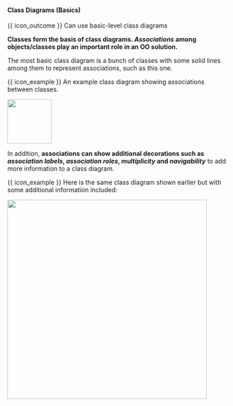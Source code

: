 <div id="title">

#### Class Diagrams (Basics)

</div>

<span id="prereqs"><panel src="../../../oop/classes/what/unit-inElsewhere-asFlat.md" boilerplate header="{{ icon_prereq }} %%Design → OOP → Classes → Basic%%" /></span>

<span id="outcomes">{{ icon_outcome }} Can use basic-level class diagrams</span>

<div id="body">

**Classes form the basis of class diagrams. _Associations_ among objects/classes play an important role in an OO solution.**

<panel src="../../../uml/classDiagrams/classes/what/unit-inElsewhere-asFlat.md#title-and-body" boilerplate header="{{ icon_prereq }} UML → Class Diagrams → Classes → What" alt="{{ icon_prereq }} Classes" minimized/>
<panel src="../../../uml/classDiagrams/classLevelMembers/what/unit-inElsewhere-asFlat.md#title-and-body" boilerplate header="{{ icon_prereq }} UML → Class Diagrams → Class-Level Members → What" alt="{{ icon_prereq }} Class-Level Members" minimized/>
<panel src="../../../uml/classDiagrams/classes/what/unit-inElsewhere-asFlat.md#title-and-body" boilerplate header="{{ icon_prereq }} UML → Class Diagrams → Associations → Basic" alt="{{ icon_prereq }} Associations" minimized/>

The most basic class diagram is a bunch of classes with some solid lines among them to represent associations, such as this one.

<tip-box> 

{{ icon_example }} An example class diagram showing associations between classes.
<p/><img src="{{baseUrl}}/oop/associations/what/images/ageListCalculatorPerson.png" height="100" />
<p/>

</tip-box> 

In addition, **associations can show additional decorations such as _association labels_, _association roles_, _multiplicity_ and _navigability_** to add more information to a class diagram.

<panel src="../../../../book/uml/classDiagrams/associations/labels/unit-inElsewhere-asFlat.md#title-and-body" boilerplate header="{{ icon_prereq }} UML → Class Diagrams → Associations → Labels" alt="{{ icon_prereq }} Labels" minimized/>
<panel src="../../../../book/uml/classDiagrams/associations/roles/unit-inElsewhere-asFlat.md#title-and-body" boilerplate header="{{ icon_prereq }} UML → Class Diagrams → Associations → Roles" alt="{{ icon_prereq }} Roles" minimized />
<panel src="../../../../book/uml/classDiagrams/associations/multiplicity/unit-inElsewhere-asFlat.md#title-and-body" boilerplate header="{{ icon_prereq }} OOP → Associations → Multiplicity" alt="{{ icon_prereq }} Multiplicity" minimized />
<panel src="../../../../book/uml/classDiagrams/associations/navigability/unit-inElsewhere-asFlat.md#title-and-body" boilerplate header="{{ icon_prereq }} OOP → Associations → Navigability" alt="{{ icon_prereq }} Navigability" minimized />

<tip-box> 

{{ icon_example }} Here is the same class diagram shown earlier but with some additional information included: 
<p/><img src="{{baseUrl}}/modeling/modelingStructures/classDiagramsBasic/images/ageListCalculatorPerson.png" width="450" />
<p/>

</tip-box>


</div>

<div id="extras">
  <include src="exercises.md"/>
</div>
